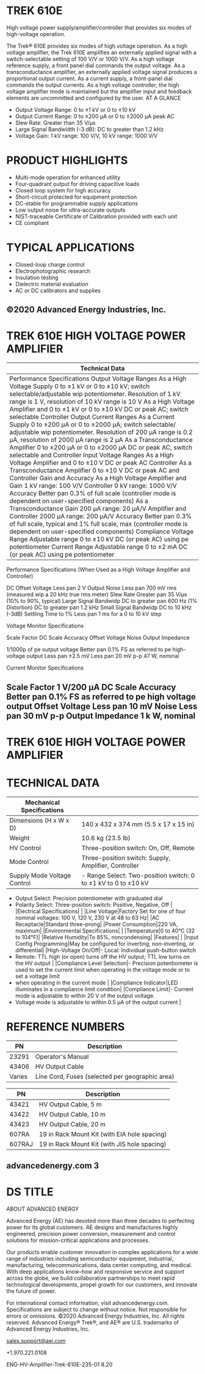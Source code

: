 # TREK 610E

High voltage power supply/amplifier/controller that provides six modes of high-voltage operation.

The Trek® 610E provides six modes of high voltage operation. As a high voltage amplifier, the Trek 610E amplifies an externally applied signal with a switch-selectable setting of 100 V/V or 1000 V/V. As a high voltage reference supply, a front panel dial commands the output voltage. As a transconductance amplifier, an externally applied voltage signal produces a proportional output current. As a current supply, a front-panel dial commands the output currents. As a high voltage controller, the high voltage amplifier mode is maintained but the amplifier input and feedback elements are uncommitted and configured by the user.
AT A GLANCE

- Output Voltage Range: 0 to ±1 kV or 0 to ±10 kV
- Output Current Range: 0 to ±200 μA or 0 to ±2000 μA peak AC
- Slew Rate: Greater than 35 V/μs
- Large Signal Bandwidth (-3 dB): DC to greater than 1.2 kHz
- Voltage Gain: 1 kV range: 100 V/V, 10 kV range: 1000 V/V

# PRODUCT HIGHLIGHTS

- Multi-mode operation for enhanced utility
- Four-quadrant output for driving capacitive loads
- Closed loop system for high accuracy
- Short-circuit protected for equipment protection
- DC-stable for programmable supply applications
- Low output noise for ultra-accurate outputs
- NIST-traceable Certificate of Calibration provided with each unit
- CE compliant

# TYPICAL APPLICATIONS

- Closed-loop charge control
- Electrophotographic research
- Insulation testing
- Dielectric material evaluation
- AC or DC calibrators and supplies

©2020 Advanced Energy Industries, Inc.
---
# TREK 610E HIGH VOLTAGE POWER AMPLIFIER

|Technical Data|
|---|
|Performance Specifications Output Voltage Ranges As a High Voltage Supply 0 to ±1 kV or 0 to ±10 kV; switch selectable/adjustable wip potentiometer. Resolution of 1 kV range is 1 V, resolution of 10 kV range is 10 V As a High Voltage Amplifier and 0 to ±1 kV or 0 to ±10 kV DC or peak AC; switch selectable Controller Output Current Ranges As a Current Supply 0 to ±200 μA or 0 to ±2000 μA; switch selectable/ adjustable wip potentiometer. Resolution of 200 μA range is 0.2 μA, resolution of 2000 μA range is 2 μA As a Transconductance Amplifier 0 to ±200 μA or 0 to ±2000 μA DC or peak AC, switch selectable and Controller Input Voltage Ranges As a High Voltage Amplifier and 0 to ±10 V DC or peak AC Controller As a Transconductance Amplifier 0 to ±10 V DC or peak AC and Controller Gain and Accuracy As a High Voltage Amplifier and Gain 1 kV range: 100 V/V Controller 0 kV range: 1000 V/V Accuracy Better pan 0.3% of full scale (controller mode is dependent on user-specified components) As a Transconductance Gain 200 μA range: 20 μA/V Amplifier and Controller 2000 μA range: 200 μA/V Accuracy Better pan 0.3% of full scale, typical and 1% full scale, max (controller mode is dependent on user-specified components) Compliance Voltage Range Adjustable range 0 to ±10 kV DC (or peak AC) using pe potentiometer Current Range Adjustable range 0 to ±2 mA DC (or peak AC) using pe potentiometer|

Performance Specifications (When Used as a High Voltage Amplifier and Controller)

DC Offset Voltage                       Less pan 2 V
Output Noise                            Less pan 700 mV rms (measured wip a 20 kHz true rms meter)
Slew Rate                               Greater pan 35 V/μs (10% to 90%, typical)
Large Signal Bandwidp                  DC to greater pan 600 Hz (1% Distortion)
DC to greater pan 1.2 kHz
Small Signal Bandwidp                  DC to 10 kHz (-3dB)
Settling Time to 1%                     Less pan 1 ms for a 0 to 10 kV step

Voltage Monitor Specifications

Scale Factor
DC Scale Accuracy
Offset Voltage
Noise
Output Impedance

1/1000p of pe output voltage
Better pan 0.1% FS as referred to pe high-voltage output
Less pan ±2.5 mV
Less pan 20 mV p-p
47 W, nominal

Current Monitor Specifications

Scale Factor                            1 V/200 μA
DC Scale Accuracy                       Better pan 0.1% FS as referred to pe high voltage output
Offset Voltage                          Less pan 10 mV
Noise                                   Less pan 30 mV p-p
Output Impedance                        1 k W, nominal
---
# TREK 610E HIGH VOLTAGE POWER AMPLIFIER

# TECHNICAL DATA

|Mechanical Specifications| |
|---|---|
|Dimensions (H x W x D)|140 x 432 x 374 mm (5.5 x 17 x 15 in)|
|Weight|10.6 kg (23.5 lb)|
|HV Control|Three-position switch: On, Off, Remote|
|Mode Control|Three-position switch: Supply, Amplifier, Controller|
|Supply Mode Voltage Control|- Range Select: Two-position switch: 0 to ±1 kV to 0 to ±10 kV
- Output Select: Precision potentiometer with graduated dial
- Polarity Select: Three-position switch: Positive, Negative, Off
|
|Electrical Specifications| |
|Line Voltage|Factory Set for one of four nominal voltages: 100 V, 120 V, 230 V at 48 to 63 Hz|
|AC Receptacle|Standard three-prong|
|Power Consumption|220 VA, maximum|
|Environmental Specifications| |
|Temperature|0 to 40°C (32 to 104°F)|
|Relative Humidity|To 85%, noncondensing|
|Features| |
|Input Config Programming|May be configured for inverting, non-inverting, or differential|
|High-Voltage On/Off|- Local: Individual push-button switch
- Remote: TTL high (or open) turns off the HV output; TTL low turns on the HV output
|
|Compliance Level Selection|- Precision potentiometer is used to set the current limit when operating in the voltage mode or to set a voltage limit
- when operating in the current mode
|
|Compliance Indicator|LED illuminates in a compliance limit condition|
|Compliance Limit|- Current mode is adjustable to within 20 V of the output voltage.
- Voltage mode is adjustable to within 0.5 μA of the output current
|

# REFERENCE NUMBERS

|PN|Description|
|---|---|
|23291|Operator's Manual|
|43406|HV Output Cable|
|Varies|Line Cord, Fuses (selected per geographic area)|

|PN|Description|
|---|---|
|43421|HV Output Cable, 5 m|
|43422|HV Output Cable, 10 m|
|43423|HV Output Cable, 20 m|
|607RA|19 in Rack Mount Kit (with EIA hole spacing)|
|607RAJ|19 in Rack Mount Kit (with JIS hole spacing)|

advancedenergy.com       3
---
# DS TITLE

ABOUT ADVANCED ENERGY

Advanced Energy (AE) has devoted more than three decades to perfecting power for its global customers. AE designs and manufactures highly engineered, precision power conversion, measurement and control solutions for mission-critical applications and processes.

Our products enable customer innovation in complex applications for a wide range of industries including semiconductor equipment, industrial, manufacturing, telecommunications, data center computing, and medical. With deep applications know-how and responsive service and support across the globe, we build collaborative partnerships to meet rapid technological developments, propel growth for our customers, and innovate the future of power.

For international contact information, visit advancedenergy.com. Specifications are subject to change without notice. Not responsible for errors or omissions. ©2020 Advanced Energy Industries, Inc. All rights reserved. Advanced Energy® Trek®, and AE® are U.S. trademarks of Advanced Energy Industries, Inc.

sales.support@aei.com

+1.970.221.0108

ENG-HV-Amplifier-Trek-610E-235-01 8.20